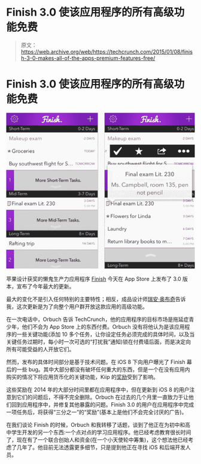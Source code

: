 # Finish 3.0 使该应用程序的所有高级功能免费 

> 原文：<https://web.archive.org/web/https://techcrunch.com/2015/01/08/finish-3-0-makes-all-of-the-apps-premium-features-free/>

# Finish 3.0 使该应用程序的所有高级功能免费

![finish-app](img/333710e3c1742cb921c899df13da0a35.png)

苹果设计获奖的懒鬼生产力应用程序 [Finish](https://web.archive.org/web/20221129125549/https://itunes.apple.com/us/app/finish-for-iphone-timeframe/id558559470?ls=1&mt=8) 今天在 App Store 上发布了 3.0 版本，宣布了今年最大的更新。

最大的变化不是引入任何特别的主要特性；相反，成品设计师[瑞安·奥布奇](https://web.archive.org/web/20221129125549/https://twitter.com/orbuch)告诉我，这次更新是为了向整个用户群开放这款应用的高级功能。

在一次电话中，Orbuch 告诉 TechCrunch，他的应用程序的目标市场是拖延症青少年，他们不会为 App Store 上的东西付费。Orbuch 没有将他认为是该应用程序的一些关键功能(添加 10 多个任务，让你设定任务必须完成的具体时间，以及当关键任务过期时，每小时一次可选的“打扰我”通知)锁在付费墙后面，而是决定向所有可能受益的人开放它们。

然而，发布的具体时间部分是基于技术问题。在 iOS 8 下向用户曝光了 Finish 幕后的一些 bug。其中大部分都没有破坏任何重大的东西，但是一个在没有应用内购买的情况下将应用货币化的关键功能，Kiip 的[奖励](https://web.archive.org/web/20221129125549/http://www.kiip.me/)受到了影响。

这些奖励在 2014 年的大部分时间里都在应用程序中，但在更新到 iOS 8 的用户注意到它们的问题后，不得不完全删除。Orbuch 在过去的几个月里一直致力于让他们回到应用程序中，并修复其他暴露的问题。Finish 3.0 的用户在应用程序中完成一项任务后，将获得“三分之一”的“奖励”(基本上是他们不会完全讨厌的广告)。

在我们谈论 Finish 的时候，Orbuch 和我转移了话题，谈到了他正在为初中和高中学生开发的另一个东西:一个点对点的学习应用程序。他已经考虑教育很长时间了，现在有了一个联合创始人和资金(在一个小天使轮中筹集)，这个想法他已经考虑了几年了。他目前无法透露更多细节，只是提到他正在寻找 iOS 和后端开发人员。